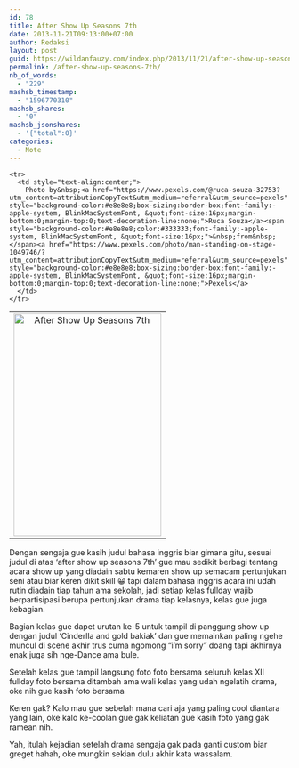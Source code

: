 ```yaml
---
id: 78
title: After Show Up Seasons 7th
date: 2013-11-21T09:13:00+07:00
author: Redaksi
layout: post
guid: https://wildanfauzy.com/index.php/2013/11/21/after-show-up-seasons-7th/
permalink: /after-show-up-seasons-7th/
nb_of_words:
  - "229"
mashsb_timestamp:
  - "1596770310"
mashsb_shares:
  - "0"
mashsb_jsonshares:
  - '{"total":0}'
categories:
  - Note
---
```

<div dir="ltr" style="text-align:left;">
  </p> 
  
  <table align="center" cellpadding="0" cellspacing="0" style="margin-left:auto;margin-right:auto;text-align:center;">
    <tr>
      <td style="text-align:center;">
        <a href="https://wildanfauzyart.files.wordpress.com/2013/11/2abe9-acting-actors-adult-1049746.jpg" style="margin-left:auto;margin-right:auto;"><img loading="lazy" alt="After Show Up Seasons 7th" border="0" height="400" src="https://wildanfauzyart.files.wordpress.com/2013/11/2abe9-acting-actors-adult-1049746.jpg?w=199&#038;resize=265%2C400" title="After Show Up Seasons 7th" width="265" data-recalc-dims="1" /></a>
      </td>
    </tr>
    
    <tr>
      <td style="text-align:center;">
        Photo by&nbsp;<a href="https://www.pexels.com/@ruca-souza-32753?utm_content=attributionCopyText&utm_medium=referral&utm_source=pexels" style="background-color:#e8e8e8;box-sizing:border-box;font-family:-apple-system, BlinkMacSystemFont, &quot;font-size:16px;margin-bottom:0;margin-top:0;text-decoration-line:none;">Ruca Souza</a><span style="background-color:#e8e8e8;color:#333333;font-family:-apple-system, BlinkMacSystemFont, &quot;font-size:16px;">&nbsp;from&nbsp;</span><a href="https://www.pexels.com/photo/man-standing-on-stage-1049746/?utm_content=attributionCopyText&utm_medium=referral&utm_source=pexels" style="background-color:#e8e8e8;box-sizing:border-box;font-family:-apple-system, BlinkMacSystemFont, &quot;font-size:16px;margin-bottom:0;margin-top:0;text-decoration-line:none;">Pexels</a>
      </td>
    </tr>
  </table>
  
  <p>
    Dengan sengaja gue kasih judul bahasa inggris biar gimana gitu, sesuai judul di atas &#8216;after show up seasons 7th&#8217; gue mau sedikit berbagi tentang acara show up yang diadain sabtu kemaren show up semacam pertunjukan seni atau biar keren dikit skill 😀 tapi dalam bahasa inggris acara ini udah rutin diadain tiap tahun ama sekolah, jadi setiap kelas fullday wajib berpartisipasi berupa pertunjukan drama tiap kelasnya, kelas gue juga kebagian.
  </p>
  
  <p>
    Bagian kelas gue dapet urutan ke-5 untuk tampil di panggung show up dengan judul &#8216;Cinderlla and gold bakiak&#8217; dan gue memainkan paling ngehe muncul di scene akhir trus cuma ngomong &#8220;i&#8217;m sorry&#8221; doang tapi akhirnya enak juga sih nge-Dance ama bule.
  </p>
  
  <p>
    Setelah kelas gue tampil langsung foto foto bersama seluruh kelas XII fullday foto bersama ditambah ama wali kelas yang udah ngelatih drama, oke nih gue kasih foto bersama
  </p>
  
  <p>
    Keren gak? Kalo mau gue sebelah mana cari aja yang paling cool diantara yang lain, oke kalo ke-coolan gue gak keliatan gue kasih foto yang gak ramean nih.
  </p>
  
  <p>
    Yah, itulah kejadian setelah drama sengaja gak pada ganti custom biar greget hahah, oke mungkin sekian dulu akhir kata wassalam.</div>